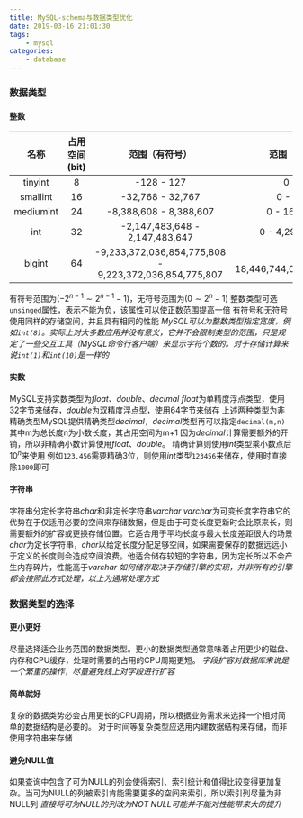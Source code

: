 ```yaml
---
title: MySQL-schema与数据类型优化
date: 2019-03-16 21:01:30
tags: 
	- mysql
categories:
	- database
---
```


### 数据类型
#### 整数
| 名称 | 占用空间(bit) | 范围（有符号） | 范围（无符号） |
| :---: | :---: | :---: | :---: |
|tinyint| 8   | -128 - 127 | 0 - 255 |
|smallint| 16   | -32,768 - 32,767 | 0 - 65,535 |
|mediumint| 24   | -8,388,608 - 8,388,607 | 0 - 16,777,215 |
|int| 32   | -2,147,483,648 - 2,147,483,647 | 0 - 4,294,967,295 |
|bigint| 64   | -9,233,372,036,854,775,808 - 9,223,372,036,854,775,807 | 0 - 18,446,744,073,709,551,615 | 
有符号范围为$(-2^{n-1}\sim2^{n-1}-1)$，无符号范围为$(0\sim2^{n}-1)$
整数类型可选`unsinged`属性，表示不能为负，该属性可以使正数范围提高一倍
有符号和无符号使用同样的存储空间，并且具有相同的性能
*MySQL可以为整数类型指定宽度，例如`int(8)`。实际上对大多数应用并没有意义，它并不会限制类型的范围，只是规定了一些交互工具（MySQL命令行客户端）来显示字符个数的。对于存储计算来说`int(1)`和`int(10)`是一样的*
#### 实数
MySQL支持实数类型为*float*、*double*、*decimal*
*float*为单精度浮点类型，使用32字节来储存，*double*为双精度浮点型，使用64字节来储存
上述两种类型为非精确类型MySQL提供精确类型*decimal*，*decimal*类型再可以指定`decimal(m,n)`其中m为总长度n为小数长度，其占用空间为m+1
因为*decimal*计算需要额外的开销，所以非精确小数计算使用*float*、*double*。
精确计算则使用*int*类型乘小数点后$10^n$来使用
例如`123.456`需要精确3位，则使用*int*类型`123456`来储存，使用时直接除`1000`即可
#### 字符串
字符串分定长字符串*char*和非定长字符串*varchar*
*varchar*为可变长度字符串它的优势在于仅适用必要的空间来存储数据，但是由于可变长度更新时会比原来长，则需要额外的扩容或更换存储位置。它适合用于平均长度与最大长度差距很大的场景
*char*为定长字符串，*char*以给定长度分配足够空间，如果需要保存的数据远远小于定义的长度则会造成空间浪费。他适合储存较短的字符串，因为定长所以不会产生内存碎片，性能高于*varchar*
*如何储存取决于存储引擎的实现，并非所有的引擎都会按照此方式处理，以上为通常处理方式*

### 数据类型的选择
#### 更小更好
尽量选择适合业务范围的数据类型。更小的数据类型通常意味着占用更少的磁盘、内存和CPU缓存，处理时需要的占用的CPU周期更短。
*字段扩容对数据库来说是一个繁重的操作，尽量避免线上对字段进行扩容*

#### 简单就好
复杂的数据类势必会占用更长的CPU周期，所以根据业务需求来选择一个相对简单的数据结构是必要的。
对于时间等复杂类型应选用内建数据结构来存储，而非使用字符串来存储

#### 避免NULL值
如果查询中包含了可为NULL的列会使得索引、索引统计和值得比较变得更加复杂。当可为NULL的列被索引肯能需要更多的空间来索引，所以索引列尽量为非NULL列
*直接将可为NULL的列改为NOT NULL可能并不能对性能带来大的提升*

